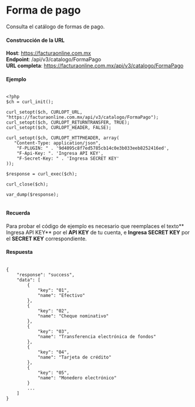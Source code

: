 # Forma de pago

Consulta el catálogo de formas de pago.


#### Construcción de la URL

**Host**: https://facturaonline.com.mx  
**Endpoint**:  /api/v3/catalogo/FormaPago  
**URL completa**:  https://facturaonline.com.mx/api/v3/catalogo/FormaPago  


#### Ejemplo

```

<?php
$ch = curl_init();

curl_setopt($ch, CURLOPT_URL, "https://facturaonline.com.mx/api/v3/catalogo/FormaPago");
curl_setopt($ch, CURLOPT_RETURNTRANSFER, TRUE);
curl_setopt($ch, CURLOPT_HEADER, FALSE);

curl_setopt($ch, CURLOPT_HTTPHEADER, array(
   "Content-Type: application/json",
    "F-PLUGIN: " . '9d4095c8f7ed5785cb14c0e3b033eeb8252416ed',
    "F-Api-Key: ". 'Ingresa API KEY',
    "F-Secret-Key: " . 'Ingresa SECRET KEY'
));

$response = curl_exec($ch);

curl_close($ch);

var_dump($response);


```


#### Recuerda

Para probar el código de ejemplo es necesario que reemplaces el texto** Ingresa API KEY** por el **API KEY** de tu cuenta, e **Ingresa SECRET KEY** por el **SECRET KEY** correspondiente.


#### Respuesta

```

{
    "response": "success",
    "data": [
        {
            "key": "01",
            "name": "Efectivo"
        },
        {
            "key": "02",
            "name": "Cheque nominativo"
        },
        {
            "key": "03",
            "name": "Transferencia electrónica de fondos"
        },
        {
            "key": "04",
            "name": "Tarjeta de crédito"
        },
        {
            "key": "05",
            "name": "Monedero electrónico"
        }
        ...        
    ]
}

```
